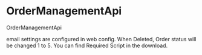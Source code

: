 # OrderManagementApi
OrderManagementApi

email settings are configured in web config.
When Deleted, Order status will be changed 1 to 5.
You can find Required Script in the download.
